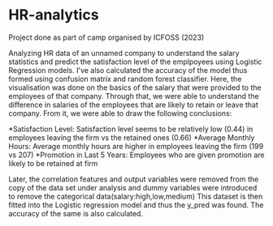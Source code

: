 # HR-analytics
Project done as part of camp organised by ICFOSS (2023)

Analyzing HR data of an unnamed company to understand the salary statistics and predict the satisfaction level of the emplpoyees using Logistic Regression models. I've also calculated the accuracy of the model thus formed using confusion matrix and random forest classifier.
Here, the visualisation was done on the basics of the salary that were provided to the employees of that company. Through that, we were able to understand the difference in salaries of the employees that are likely to retain or leave that company. From it, we were able to draw the following conclusions:

*Satisfaction Level: Satisfaction level seems to be relatively low (0.44) in employees leaving the firm vs the retained ones (0.66)
*Average Monthly Hours: Average monthly hours are higher in employees leaving the firm (199 vs 207)
*Promotion in Last 5 Years: Employees who are given promotion are likely to be retained at firm

Later, the correlation features and output variables were removed from the copy of the data set under analysis and dummy variables were introduced to remove the categorical data(salary:high,low,medium)
This dataset is then fitted into the Logistic regression model and thus the y_pred was found. The accuracy of the same is also calculated.
